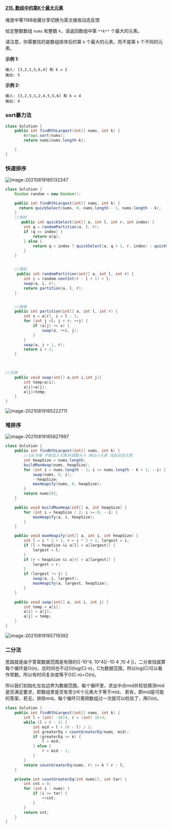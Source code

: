 #### [215. 数组中的第K个最大元素](https://leetcode-cn.com/problems/kth-largest-element-in-an-array/)

难度中等1188收藏分享切换为英文接收动态反馈

给定整数数组 `nums` 和整数 `k`，请返回数组中第 `**k**` 个最大的元素。

请注意，你需要找的是数组排序后的第 `k` 个最大的元素，而不是第 `k` 个不同的元素。

 

**示例 1:**

```
输入: [3,2,1,5,6,4] 和 k = 2
输出: 5
```

**示例 2:**

```
输入: [3,2,3,1,2,4,5,5,6] 和 k = 4
输出: 4
```

### sort暴力法

```java
class Solution {
    public int findKthLargest(int[] nums, int k) {
        Arrays.sort(nums);
        return nums[nums.length-k];

    }
}
```

### 快速排序

![image-20210819165132247](C:\Users\solfeng\AppData\Roaming\Typora\typora-user-images\image-20210819165132247.png)

```java
class Solution {
    Random random = new Random();

    public int findKthLargest(int[] nums, int k) {
      return quickSelect(nums, 0, nums.length - 1, nums.length - k);
    }
    //快排
       public int quickSelect(int[] a, int l, int r, int index) {
        int q = randomPartition(a, l, r);
        if (q == index) {
            return a[q];
        } else {
            return q < index ? quickSelect(a, q + 1, r, index) : quickSelect(a, l, q - 1, index);
        }
    }


    //随机
     public int randomPartition(int[] a, int l, int r) {
        int i = random.nextInt(r - l + 1) + l;
        swap(a, i, r);
        return partition(a, l, r);
    }


    //隔离
    public int partition(int[] a, int l, int r) {
        int x = a[r], i = l - 1;
        for (int j =l; j < r; ++j) {
            if (a[j] <= x) {
                swap(a, ++i, j);
            }
        }
        swap(a, i + 1, r);
        return i + 1;
    }


    
//交换
    public void swap(int[] a,int i,int j){
        int temp=a[i];
        a[i]=a[j];
        a[j]=temp;
    }
}


```

![image-20210819165222711](C:\Users\solfeng\AppData\Roaming\Typora\typora-user-images\image-20210819165222711.png)

### 堆排序

![image-20210819165827997](C:\Users\solfeng\AppData\Roaming\Typora\typora-user-images\image-20210819165827997.png)

```java
class Solution {
    public int findKthLargest(int[] nums, int k) {
        //以k为堆 不断加入元素并调整大小 弹出小元素 找到合适元素
        int heapSize = nums.length;
        buildMaxHeap(nums, heapSize);
        for (int i = nums.length - 1; i >= nums.length - k + 1; --i) {
            swap(nums, 0, i);
            --heapSize;
            maxHeapify(nums, 0, heapSize);
        }
        return nums[0];
    }

    public void buildMaxHeap(int[] a, int heapSize) {
        for (int i = heapSize / 2; i >= 0; --i) {
            maxHeapify(a, i, heapSize);
        } 
    }

    public void maxHeapify(int[] a, int i, int heapSize) {
        int l = i * 2 + 1, r = i * 2 + 2, largest = i;
        if (l < heapSize && a[l] > a[largest]) {
            largest = l;
        } 
        if (r < heapSize && a[r] > a[largest]) {
            largest = r;
        }
        if (largest != i) {
            swap(a, i, largest);
            maxHeapify(a, largest, heapSize);
        }
    }

    public void swap(int[] a, int i, int j) {
        int temp = a[i];
        a[i] = a[j];
        a[j] = temp;
    }
}


```

![image-20210819165719392](C:\Users\solfeng\AppData\Roaming\Typora\typora-user-images\image-20210819165719392.png)

### 二分法

思路就是由于答案数据范围是有限的([-10^4, 10^4][−10 4 ,10 4 ])，二分查找就算每个循环是O(n)，总时间也不过O(log(C)⋅n)，C为数据范围，所以log(C)可以看作常数。所以有时间复杂度等于O(C⋅n)=O(n)。

所以我们初始化左右边界为数据范围，每个循环里，求出中点mid并检验猜测mid是否满足要求，即数组里是否有至少K个元素大于等于mid。 若有，即mid是可能的答案，若无，排除mid。每个循环只需把数组过一次就可以检验了，用O(n)。



```java
class Solution {
    public int findKthLargest(int[] nums, int k) {
        int l = (int) -1E+4, r = (int) 1E+4;
        while (l < r - 1) {
            int mid = l + (r - l) / 2;
            int greaterEq = countGreaterEq(nums, mid);
            if (greaterEq >= k) {
                l = mid;
            } else {
                r = mid - 1;
            }
        }
        return countGreaterEq(nums, r) >= k ? r : l;
    }

    private int countGreaterEq(int nums[], int tar) {
        int cnt = 0;
        for (int i : nums) {
            if (i >= tar) {
                ++cnt;
            }
        }
        return cnt;
    }
}


```

